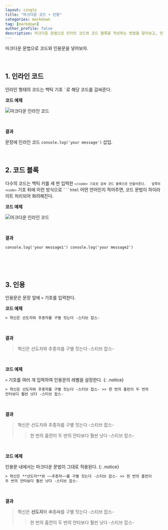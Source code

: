 ```yaml
---
layout: single
title: "마크다운 코드 ∙ 인용"
categories: markdown
tag: [markdown]
author_profile: false
description: 마크다운 문법으로 인라인 코드와 코드 블록을 작성하는 방법을 알아보고, 인용문을 추가하는 방법을 살펴보겠습니다.
---
```


마크다운 문법으로 코드와 인용문을 넣어보자.
<br>
<br>
<br>

## 1. 인라인 코드

인라인 형태의 코드는 백틱 기호 <code>`</code>로 해당 코드를 감싸준다.
<br>

**코드 예제**

![마크다운 인라인 코드](https://drive.google.com/uc?export=view&id=13t12S-feXbS7dKLsudaC4btijzyJM2Sl)

<br>

**결과**

문장에 인라인 코드 `console.log('your message')` 삽입.
<br>
<br>
<br>

## 2. 코드 블록

다수의 코드는 백틱 키를 세 번 입력한 <code>`</code> 기호로 감싸 코드 블록으로 만들어준다.  
앞쪽의 <code>`</code> 기호 뒤에 이런 방식으로 <code>```html</code> 어떤 언어인지 적어주면, 코드 문법이 하이라이트 처리되어 화려해진다.
<br>

**코드 예제**

![마크다운 인라인 코드](https://drive.google.com/uc?export=view&id=1B93dCGSvD5yl7d-1eackGEi4kHRLdL2L)

<br>

**결과**

```html
console.log('your message1') console.log('your message2')
```

<br>
<br>
<br>

## 3. 인용

인용문은 문장 앞에 <code>></code> 기호를 입력한다.
<br>

**코드 예제**

```html
> 혁신은 선도자와 추종자를 구별 짓는다 -스티브 잡스-
```

<br>

**결과**

> 혁신은 선도자와 추종자를 구별 짓는다 -스티브 잡스-

<br>

**코드 예제**

<code>></code> 기호를 여러 개 입력하여 인용문의 레벨을 설정한다.
{: .notice}

```html
> 혁신은 선도자와 추종자를 구별 짓는다 -스티브 잡스- >> 한 번의 홈런이 두 번의
안타보다 훨씬 낫다 -스티브 잡스-
```

<br>

**결과**

> 혁신은 선도자와 추종자를 구별 짓는다 -스티브 잡스-
>
> > 한 번의 홈런이 두 번의 안타보다 훨씬 낫다 -스티브 잡스-

<br>

**코드 예제**

인용문 내에서는 마크다운 문법이 그대로 적용된다.
{: .notice}

```html
> 혁신은 **선도자**와 ~~추종자~~를 구별 짓는다 -스티브 잡스- >> 한 번의 홈런이
두 번의 안타보다 훨씬 낫다 -스티브 잡스-
```

<br>

**결과**

> 혁신은 **선도자**와 ~~추종자~~를 구별 짓는다 -스티브 잡스-
>
> > 한 번의 홈런이 두 번의 안타보다 훨씬 낫다 -스티브 잡스-
